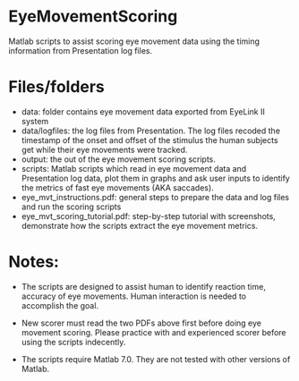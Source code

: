 # EyeMovementScoring
 Matlab scripts to assist scoring eye movement data using the timing information from Presentation log files.

# Files/folders

- data: folder contains eye movement data exported from EyeLink II system
- data/logfiles: the log files from Presentation. The log files recoded the timestamp of the onset and offset of the stimulus the human subjects get while their eye movements were tracked.
- output: the out of the eye movement scoring scripts.
- scripts: Matlab scripts which read in eye movement data and Presentation log data, plot them in graphs and ask user inputs to identify the metrics of fast eye movements (AKA saccades).
- eye_mvt_instructions.pdf: general steps to prepare the data and log files and run the scoring scripts
- eye_mvt_scoring_tutorial.pdf: step-by-step tutorial with screenshots, demonstrate how the scripts extract the eye movement metrics.


# Notes:

* The scripts are designed to assist human to identify reaction time, accuracy of eye movements. Human interaction is needed to accomplish the goal.  

* New scorer must read the two PDFs above first before doing eye movement scoring. Please practice with and experienced scorer before using the scripts indecently.  

* The scripts require Matlab 7.0. They are not tested with other versions of Matlab.

